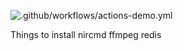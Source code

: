 ![.github/workflows/actions-demo.yml](https://github.com/LambdaTest/lambda-github-actions/workflows/.github/workflows/actions-demo.yml/badge.svg)


Things to install
nircmd
ffmpeg
redis